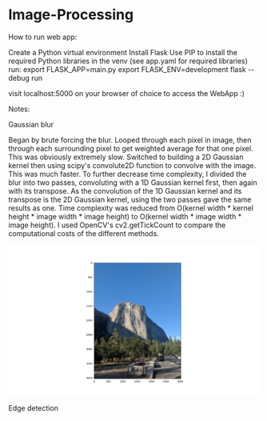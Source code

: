 # Image-Processing

How to run web app:

Create a Python virtual environment
Install Flask
Use PIP to install the required Python libraries in the venv (see app.yaml for required libraries)
run:
export FLASK_APP=main.py
export FLASK_ENV=development
flask --debug run

visit localhost:5000 on your browser of choice to access the WebApp :)


Notes:

Gaussian blur

  Began by brute forcing the blur. Looped through each pixel in image, then through each surrounding pixel to get weighted average for that one pixel. 
  This was obviously extremely slow.
  Switched to building a 2D Gaussian kernel then using scipy's convolute2D function to convolve with the image. This was much faster.
  To further decrease time complexity, I divided the blur into two passes, convoluting with a 1D Gaussian kernel first, then again with its transpose. As the convolution   of the 1D Gaussian kernel and its transpose is the 2D Gaussian kernel, using the two passes gave the same results as one. 
  Time complexity was reduced from O(kernel width * kernel height * image width * image height) to O(kernel width * image width * image height).
  I used OpenCV's cv2.getTickCount to compare the computational costs of the different methods. 

![Blurred image](/non-web-files/Gauss_example.png)
  
Edge detection


